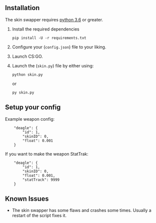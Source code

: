 ## Installation
The skin swapper requires [python 3.6](https://www.python.org/downloads/release/python-360/) or greater.

1. Install the required dependencies

    ```
    pip install -U -r requirements.txt
    ```
2. Configure your (`config.json`) file to your liking.

3. Launch CS:GO.

4. Launch the (`skin.py`) file by either using:

    ```
    python skin.py
    ```
    or
    ```
    py skin.py
    ```

## Setup your config
Example weapon config:
```
    "deagle": {
        "id": 1,
        "skinID": 0,
        "float": 0.001
    }
```
If you want to make the weapon StatTrak: 
```
    "deagle": {
        "id": 1,
        "skinID": 0,
        "float": 0.001,
        "statTrack": 9999
    }
```


## Known Issues
  * The skin swapper has some flaws and crashes some times. Usually a restart of the script fixes it.

